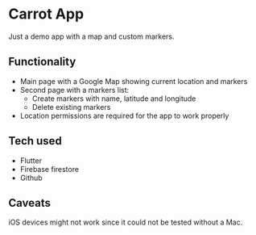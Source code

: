 # Carrot App
Just a demo app with a map and custom markers.

## Functionality
- Main page with a Google Map showing current location and markers
- Second page with a markers list:
    - Create markers with name, latitude and longitude
    - Delete existing markers
- Location permissions are required for the app to work properly

## Tech used
- Flutter
- Firebase firestore
- Github

## Caveats
iOS devices might not work since it could not be tested without a Mac.
